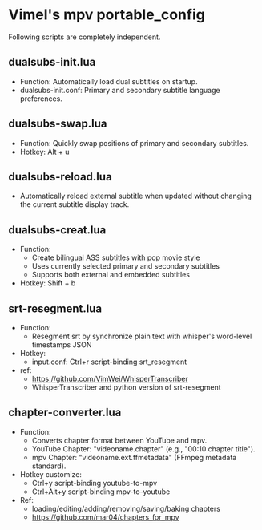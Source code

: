 # Vimel's mpv portable_config

Following scripts are completely independent.

## dualsubs-init.lua

* Function: Automatically load dual subtitles on startup.
* dualsubs-init.conf: Primary and secondary subtitle language preferences.

## dualsubs-swap.lua

* Function: Quickly swap positions of primary and secondary subtitles.
* Hotkey: Alt + u

## dualsubs-reload.lua

* Automatically reload external subtitle when updated without changing the current subtitle display track.

## dualsubs-creat.lua

* Function:
    - Create bilingual ASS subtitles with pop movie style
    - Uses currently selected primary and secondary subtitles
    - Supports both external and embedded subtitles
* Hotkey: Shift + b

## srt-resegment.lua

* Function:
    - Resegment srt by synchronize plain text with whisper's word-level timestamps JSON
* Hotkey:
    - input.conf: Ctrl+r script-binding srt_resegment
* ref:
    - https://github.com/VimWei/WhisperTranscriber
    - WhisperTranscriber and python version of srt-resegment

## chapter-converter.lua

* Function:
    - Converts chapter format between YouTube and mpv.
    - YouTube Chapter: "videoname.chapter" (e.g., "00:10 chapter title").
    - mpv Chapter: "videoname.ext.ffmetadata" (FFmpeg metadata standard).
* Hotkey customize:
    - Ctrl+y       script-binding   youtube-to-mpv
    - Ctrl+Alt+y   script-binding   mpv-to-youtube
* Ref:
    - loading/editing/adding/removing/saving/baking chapters
    - https://github.com/mar04/chapters_for_mpv
